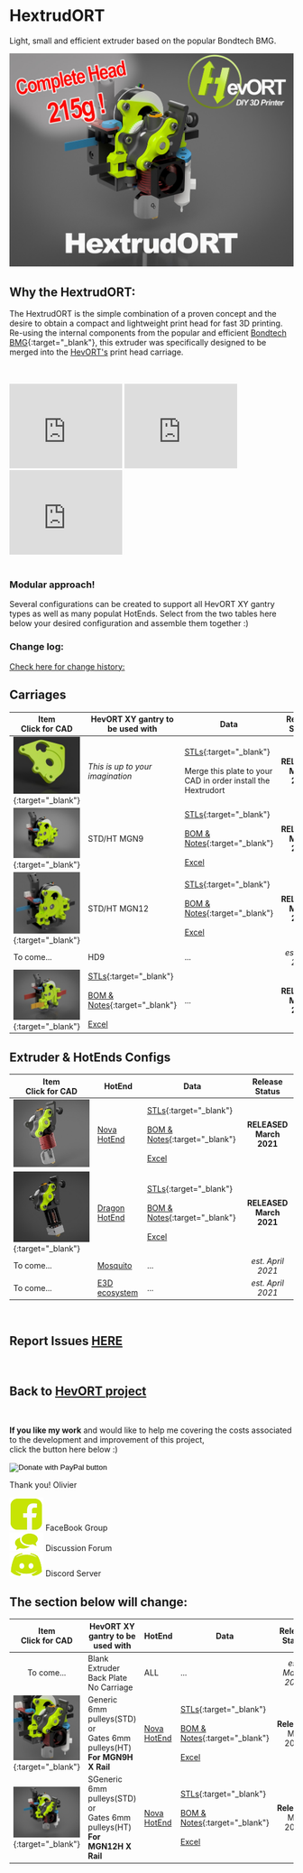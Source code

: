 # HextrudORT
Light, small and efficient extruder based on the popular Bondtech BMG.

![Header](/images/HextrudORT_Cover215g.jpg)


## Why the HextrudORT:
The HextrudORT is the simple combination of a proven concept and the desire to obtain a compact and lightweight print head for fast 3D printing.  
Re-using the internal components from the popular and efficient [Bondtech BMG](https://www.bondtech.se/en/product/bmg-extruder/){:target="_blank"}, this extruder was specifically designed to be merged into the [HevORT's](www.hevort.com) print head carriage.

<br>
<br>
<iframe width="200" height="150" src="https://www.youtube.com/embed/5HKC9tRqtTw" frameborder="0" allow="accelerometer; autoplay; clipboard-write; encrypted-media; gyroscope; picture-in-picture" allowfullscreen></iframe> <iframe width="200" height="150" src="https://www.youtube.com/embed/Y5IA_bEpdKk" frameborder="0" allow="accelerometer; autoplay; clipboard-write; encrypted-media; gyroscope; picture-in-picture" allowfullscreen></iframe> <iframe width="200" height="150" src="https://www.youtube.com/embed/YIFRRQczDmg" frameborder="0" allow="accelerometer; autoplay; clipboard-write; encrypted-media; gyroscope; picture-in-picture" allowfullscreen></iframe>

<br>
<br>

### Modular approach!
Several configurations can be created to support all HevORT XY gantry types as well as many populat HotEnds.  Select from the two tables here below your desired configuration and assemble them together :) 

### Change log: 
[Check here for change history:](https://github.com/MirageC79/HextrudORT/releases)

## Carriages

Item<br>Click for CAD|HevORT XY gantry to be used with|Data|Release Status
---------------------|--------------------------------|---|:------------:
[![Blank](files/CARRIAGE/BLANK/HextrudORT_BLANK_Thumb.jpg)](https://a360.co/3tu2M2F){:target="_blank"}|*This is up to your imagination*|[STLs](https://www.thingiverse.com/thing:4796948){:target="_blank"} <br> <br> Merge this plate to your CAD in order install the Hextrudort|**RELEASED March 2021**
[![STDHTMGN9](files/CARRIAGE/STDHT_MGN9/HextrudORT_STDHT_MGN9_CarriageThumb.jpg)](https://a360.co/3bJBDmp){:target="_blank"}|STD/HT MGN9|[STLs](https://www.thingiverse.com/thing:4793215){:target="_blank"} <br> <br> [BOM & Notes](/files/CARRIAGE/STDHT_MGN9/BOM_HextrudORT_Carriage_STDHT_MGN9.htm){:target="_blank"} <br> <br> [Excel](/files/CARRIAGE/STDHT_MGN9/BOM_HextrudORT_Carriage_STDHT_MGN9.xlsx)|**RELEASED March 2021**
[![STDHTMGN12](files/CARRIAGE/STDHT_MGN12/HextrudORT_STDHT_MGN12_Carriage_Thumb.jpg)](https://a360.co/3m0Uj4F){:target="_blank"}|STD/HT MGN12|[STLs](https://www.thingiverse.com/thing:4810748){:target="_blank"} <br> <br> [BOM & Notes](/files/CARRIAGE/STDHT_MGN12/BOM_HextrudORT_Carriage_STDHT_MGN12.htm){:target="_blank"} <br> <br> [Excel](/files/CARRIAGE/STDHT_MGN12/BOM_HextrudORT_Carriage_STDHT_MGN12.xlsx)|**RELEASED March 2021**
To come...|HD9|...|*est. April 2021*
[![HD12](/files/CARRIAGE/HD12/HextrudORT_HD12_thumb.jpg)](https://a360.co/3bAL0EV){:target="_blank"}|[STLs](https://www.thingiverse.com/thing:4790412){:target="_blank"} <br> <br> [BOM & Notes](/files/CARRIAGE/HD12/BOM_HextrudORT_Carriage_HD12.htm){:target="_blank"} <br> <br> [Excel](/files/CARRIAGE/HD12/BOM_HextrudORT_Carriage_HD12.xlsx)|...|**RELEASED March 2021**


## Extruder & HotEnds Configs

Item<br>Click for CAD|HotEnd|Data|Release Status
---------------------|------|----|:------------:
[![NovaHotEnd](/files/HOTEND_EXTRUDER/NOVA/NOVA_ASSYthumb.jpg)](https://a360.co/3cmE7WT)|[Nova HotEnd](https://3dpassion.com/nova)|[STLs](https://www.thingiverse.com/thing:4790773){:target="_blank"} <br> <br> [BOM & Notes](/files/HOTEND_EXTRUDER/NOVA/BOM_HextrudORT_Extruder_NOVA.htm){:target="_blank"} <br> <br> [Excel](/files/HOTEND_EXTRUDER/NOVA/BOM_HextrudORT_Extruder_NOVA.xlsx)|**RELEASED March 2021**
[![Dragon](files/HOTEND_EXTRUDER/DRAGON/HextrudORT_Dragon_Installation_Thumb.jpg)](https://a360.co/3tqIMhf){:target="_blank"}|[Dragon HotEnd](https://s.click.aliexpress.com/e/_AD0Qow)|[STLs](https://www.thingiverse.com/thing:4796562){:target="_blank"} <br> <br> [BOM & Notes](/files/HOTEND_EXTRUDER/DRAGON/BOM_HextrudORT_Extruder_Dragon.htm){:target="_blank"} <br> <br> [Excel](/files/HOTEND_EXTRUDER/DRAGON/BOM_HextrudORT_Extruder_Dragon.xlsx)|**RELEASED March 2021**
To come...|[Mosquito](https://www.sliceengineering.com/collections/mosquito-the-professional-hotend)|...|*est. April 2021*
To come...|[E3D ecosystem](https://e3d-online.com/)|...|*est. April 2021*

<br>

## Report Issues [HERE](https://github.com/MirageC79/HextrudORT/issues)

<br>

## Back to [HevORT project](https://www.hevort.com)

<br>

**If you like my work** and would like to help me covering the costs associated to the development and improvement of this project, <br>
click the button here below :)

<form action="https://www.paypal.com/cgi-bin/webscr" method="post" target="_top">
<input type="hidden" name="cmd" value="_s-xclick" />
<input type="hidden" name="hosted_button_id" value="LYP98YKUSLXN2" />
<input type="image" src="https://www.paypalobjects.com/en_US/i/btn/btn_donateCC_LG.gif" border="0" name="submit" title="PayPal - The safer, easier way to pay online!" alt="Donate with PayPal button" />
<img alt="" border="0" src="https://www.paypal.com/en_CA/i/scr/pixel.gif" width="1" height="1" />
</form>

Thank you!
Olivier

[![FB](/images/Facebook-Icon_Hvt.png)](https://www.facebook.com/groups/hevort) FaceBook Group <br>
[![forum](/images/Forum-Icon_hvt.png)](https://forums.hevort.com/index.php)  Discussion Forum <br>
[![Discord](/images/discord_Icon_hvt.png)](https://discord.gg/WgZMrFSp) Discord Server <br>

## The section below will change:

Item<br>Click for CAD|HevORT XY gantry to be used with|HotEnd|Data|Release Status
:--:|--------------------------------|------|----|:------------:
To come...|Blank Extruder Back Plate No Carriage|ALL|...|*est. March 2021*
[![Nova_STD_HT](/images/HextrudORT_STD_HT_NOVA_thumb.jpg)](https://a360.co/3sxtdUR){:target="_blank"}|Generic 6mm pulleys(STD)<br> or <br> Gates 6mm pulleys(HT)<br>**For MGN9H X Rail**|[Nova HotEnd](https://3dpassion.com/nova)|[STLs](https://www.thingiverse.com/thing:4786341){:target="_blank"} <br> <br> [BOM & Notes](/files/STDHT_MGN9_NOVA/BOM/BOM_HextrudORT_NOVA_XCarriageMGN9.htm){:target="_blank"} <br> <br> [Excel](/files/STDHT_MGN9_NOVA/BOM/BOM_HextrudORT_NOVA_XCarriageMGN9.xlsx) |**Released** <br> Mar 2021
[![STDHT_MGN9_NOVA](/files/STDHT_MGN12_NOVA/STDHT_MGN12_Thumb.jpg)](https://a360.co/3sZ4HMp){:target="_blank"}|SGeneric 6mm pulleys(STD)<br> or <br> Gates 6mm pulleys(HT)<br>**For MGN12H X Rail**|[Nova HotEnd](https://3dpassion.com/nova)|[STLs](https://www.thingiverse.com/thing:4787368){:target="_blank"} <br> <br> [BOM & Notes](/files/STDHT_MGN12_NOVA/BOM/BOM_HextrudORT_NOVA_XCarriageMGN12.htm){:target="_blank"} <br> <br> [Excel](/files/STDHT_MGN12_NOVA/BOM/BOM_HextrudORT_NOVA_XCarriageMGN12.xlsx)|**Released** <br> Mar 2021



